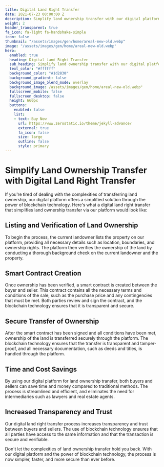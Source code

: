 ```yaml
---
title: Digital Land Right Transfer
date: 2021-07-23 00:00:00 Z
description: Simplify land ownership transfer with our digital platform
weight: 2
header_transparent: true
fa_icon: fa-light fa-handshake-simple
icon: false
thumbnail: "/assets/images/gen/home/areal-new-old.webp"
image: "/assets/images/gen/home/areal-new-old.webp"
hero:
  enabled: true
  heading: Digital Land Right Transfer
  sub_heading: Simplify land ownership transfer with our digital platform
  text_color: "#ffffff"
  background_color: "#1d2830"
  background_gradient: false
  background_image_blend_mode: overlay
  background_image: /assets/images/gen/home/areal-new-old.webp"
  fullscreen_mobile: false
  fullscreen_desktop: false
  height: 660px
  buttons:
    enabled: false
    list:
    - text: Buy Now
      url: https://www.zerostatic.io/theme/jekyll-advance/
      external: true
      fa_icon: false
      size: large
      outline: false
      style: primary
---
```


# Simplify Land Ownership Transfer with Digital Land Right Transfer

If you're tired of dealing with the complexities of transferring land ownership, our digital platform offers a simplified solution through the power of blockchain technology. Here's what a digital land right transfer that simplifies land ownership transfer via our platform would look like:

## Listing and Verification of Land Ownership

To begin the process, the current landowner lists the property on our platform, providing all necessary details such as location, boundaries, and ownership rights. The platform then verifies the ownership of the land by conducting a thorough background check on the current landowner and the property.

## Smart Contract Creation

Once ownership has been verified, a smart contract is created between the buyer and seller. This contract contains all the necessary terms and conditions of the sale, such as the purchase price and any contingencies that must be met. Both parties review and sign the contract, and the blockchain technology ensures that it is transparent and secure.

## Secure Transfer of Ownership

After the smart contract has been signed and all conditions have been met, ownership of the land is transferred securely through the platform. The blockchain technology ensures that the transfer is transparent and tamper-proof, and all necessary documentation, such as deeds and titles, is handled through the platform.

## Time and Cost Savings

By using our digital platform for land ownership transfer, both buyers and sellers can save time and money compared to traditional methods. The process is streamlined and efficient, and eliminates the need for intermediaries such as lawyers and real estate agents.

## Increased Transparency and Trust

Our digital land right transfer process increases transparency and trust between buyers and sellers. The use of blockchain technology ensures that all parties have access to the same information and that the transaction is secure and verifiable.

Don't let the complexities of land ownership transfer hold you back. With our digital platform and the power of blockchain technology, the process is now simpler, faster, and more secure than ever before.
